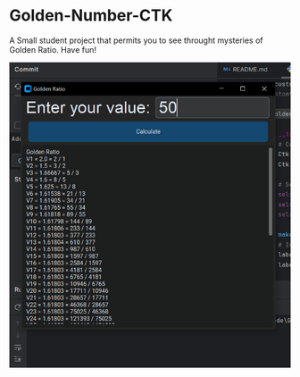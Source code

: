 # Golden-Number-CTK

A Small student project that permits you to see throught mysteries of Golden Ratio. Have fun!

![image](https://raw.githubusercontent.com/Optiscript/Golden-Number-CTK/refs/heads/main/images/git.PNG)
